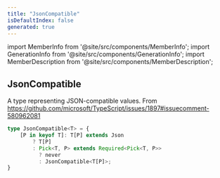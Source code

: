 ```yaml
---
title: "JsonCompatible"
isDefaultIndex: false
generated: true
---
```

<!-- This file was generated from the Vendure source. Do not modify. Instead, re-run the "docs:build" script -->
import MemberInfo from '@site/src/components/MemberInfo';
import GenerationInfo from '@site/src/components/GenerationInfo';
import MemberDescription from '@site/src/components/MemberDescription';


## JsonCompatible

<GenerationInfo sourceFile="packages/common/src/shared-types.ts" sourceLine="52" packageName="@vendure/common" />

A type representing JSON-compatible values.
From https://github.com/microsoft/TypeScript/issues/1897#issuecomment-580962081

```ts title="Signature"
type JsonCompatible<T> = {
    [P in keyof T]: T[P] extends Json
        ? T[P]
        : Pick<T, P> extends Required<Pick<T, P>>
          ? never
          : JsonCompatible<T[P]>;
}
```
